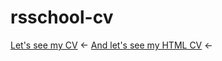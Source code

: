 # rsschool-cv

[Let's see my CV](https://levallevchenko.github.io/rsschool-cv/cv) ←
[And let's see my HTML CV](https://levallevchenko.github.io/rsschool-cv/) ←